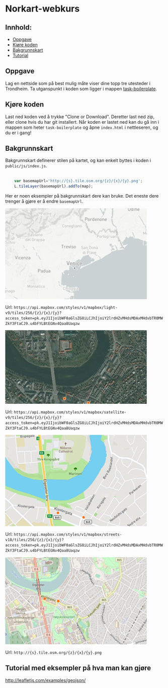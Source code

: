 # Norkart-webkurs


## Innhold:

- [Oppgave](#oppgave)
- [Kjøre koden](#kjøre-koden)
- [Bakgrunnskart](#bakgrunnskart)
- [Tutorial](#tutorial)

## Oppgave
Lag en nettside som på best mulig måte viser dine topp tre utesteder i Trondheim. Ta utganspunkt i koden som ligger i mappen [task-boilerplate](./task-boilerplate).

## Kjøre koden
Last ned koden ved å trykke "Clone or Download". Deretter last ned zip, eller clone hvis du har git installert. Når koden er lastet ned kan du gå inn i mappen som heter `task-boilerplate` og åpne `index.html` i nettleseren, og du er i gang!

## Bakgrunnskart

Bakgrunnskart definerer stilen på kartet, og kan enkelt byttes i koden i `public/js/index.js`.

```javascript

    var basemapUrl='http://{s}.tile.osm.org/{z}/{x}/{y}.png';
    L.tileLayer(basemapUrl).addTo(map);

```
Her er noen eksempler på bakgrunnskart dere kan bruke. Det eneste dere trenger å gjøre er å endre `basemapUrl`.


<img src="./img/grey.png" width="450px"/>

Url: `https://api.mapbox.com/styles/v1/mapbox/light-v9/tiles/256/{z}/{x}/{y}?access_token=pk.eyJ1IjoibWF0aGlsZG8iLCJhIjoiY2lrdHZvMHdsMDAxMHdvbTR0MWZkY3FtaCJ9.u4bFYLBtEGNv4Qaa8Uaqzw`

<img src="./img/satellite.png" width="450px"/>

Url: `https://api.mapbox.com/styles/v1/mapbox/satellite-v9/tiles/256/{z}/{x}/{y}?access_token=pk.eyJ1IjoibWF0aGlsZG8iLCJhIjoiY2lrdHZvMHdsMDAxMHdvbTR0MWZkY3FtaCJ9.u4bFYLBtEGNv4Qaa8Uaqzw`


<img src="./img/streets.png" width="450px"/>

Url: `https://api.mapbox.com/styles/v1/mapbox/streets-v10/tiles/256/{z}/{x}/{y}?access_token=pk.eyJ1IjoibWF0aGlsZG8iLCJhIjoiY2lrdHZvMHdsMDAxMHdvbTR0MWZkY3FtaCJ9.u4bFYLBtEGNv4Qaa8Uaqzw`


<img src="./img/osm.png" width="450px"/>

Url: `http://{s}.tile.osm.org/{z}/{x}/{y}.png`


## Tutorial med eksempler på hva man kan gjøre <a src="tutorial"> </a>
http://leafletjs.com/examples/geojson/


